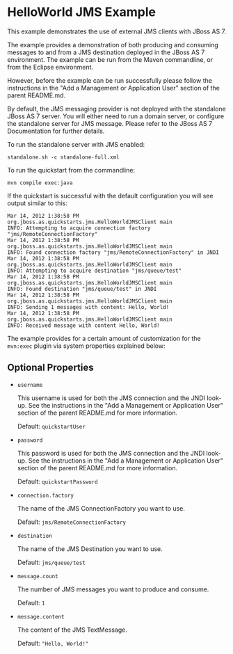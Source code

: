 HelloWorld JMS Example
======================
This example demonstrates the use of external JMS clients with JBoss AS 7.

The example provides a demonstration of both producing and consuming messages to and from
a JMS destination deployed in the JBoss AS 7 environment. The example can be run from the Maven
commandline, or from the Eclipse environment. 

However, before the example can be run successfully please follow the instructions in the 
"Add a Management or Application User" section of the parent README.md.

By default, the JMS messaging provider is not deployed with the standalone JBoss AS 7 server. You will either need to run 
a domain server, or configure the standalone server for JMS message. Please refer to the JBoss AS 7 Documentation for further details.

To run the standalone server with JMS enabled:

    standalone.sh -c standalone-full.xml

To run the quickstart from the commandline:

    mvn compile exec:java

If the quickstart is successful with the default configuration you will see output similar to this:

    Mar 14, 2012 1:38:58 PM org.jboss.as.quickstarts.jms.HelloWorldJMSClient main
    INFO: Attempting to acquire connection factory "jms/RemoteConnectionFactory"
    Mar 14, 2012 1:38:58 PM org.jboss.as.quickstarts.jms.HelloWorldJMSClient main
    INFO: Found connection factory "jms/RemoteConnectionFactory" in JNDI
    Mar 14, 2012 1:38:58 PM org.jboss.as.quickstarts.jms.HelloWorldJMSClient main
    INFO: Attempting to acquire destination "jms/queue/test"
    Mar 14, 2012 1:38:58 PM org.jboss.as.quickstarts.jms.HelloWorldJMSClient main
    INFO: Found destination "jms/queue/test" in JNDI
    Mar 14, 2012 1:38:58 PM org.jboss.as.quickstarts.jms.HelloWorldJMSClient main
    INFO: Sending 1 messages with content: Hello, World!
    Mar 14, 2012 1:38:58 PM org.jboss.as.quickstarts.jms.HelloWorldJMSClient main
    INFO: Received message with content Hello, World!

The example provides for a certain amount of customization for the `mvn:exec` plugin via system properties explained below:


Optional Properties
-------------------

* `username`
   
    This username is used for both the JMS connection and the JNDI look-up.  See the instructions in the 
    "Add a Management or Application User" section of the parent README.md for more information.
   
    Default: `quickstartUser`
		
* `password`

    This password is used for both the JMS connection and the JNDI look-up.  See the instructions in the 
    "Add a Management or Application User" section of the parent README.md for more information.
   
    Default: `quickstartPassword`

* `connection.factory`

    The name of the JMS ConnectionFactory you want to use.

    Default: `jms/RemoteConnectionFactory`

* `destination`

    The name of the JMS Destination you want to use.
   
    Default: `jms/queue/test`

* `message.count`

    The number of JMS messages you want to produce and consume.

    Default: `1`

* `message.content`

    The content of the JMS TextMessage.
	
    Default: `"Hello, World!"`



	


 
